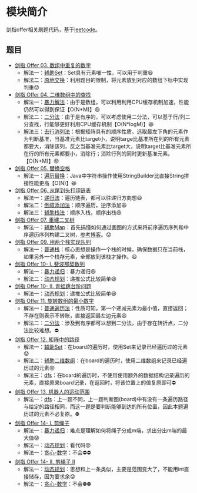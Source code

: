 # 模块简介

剑指offer相关刷题代码，基于[leetcode](https://leetcode-cn.com/problem-list/xb9nqhhg/)。

## 题目

+ [剑指 Offer 03. 数组中重复的数字](https://leetcode-cn.com/problems/shu-zu-zhong-zhong-fu-de-shu-zi-lcof/)
  + 解法一：[辅助Set](https://github.com/Tobingindex/java-code/blob/master/jianzhi-offer/src/main/java/top/tobing/jz_03/Solution.java)：Set具有元素唯一性，可以用于判重:laughing:
  + 解法二：[原地交换](https://github.com/Tobingindex/java-code/blob/master/jianzhi-offer/src/main/java/top/tobing/jz_03/Solution1.java)：利用题目的限制，将元素放到对应的数组下标中实现判重:worried:
+ [剑指 Offer 04. 二维数组中的查找](https://leetcode-cn.com/problems/er-wei-shu-zu-zhong-de-cha-zhao-lcof/)
  + 解法一：[暴力解法](https://github.com/Tobingindex/java-code/blob/master/jianzhi-offer/src/main/java/top/tobing/jz_04/Solution.java)：由于是数组，可以利用利用CPU缓存机制加速，性能仍然可以得到保证【O(N*M)】:laughing:
  + 解法二：[二分法](https://github.com/Tobingindex/java-code/blob/master/jianzhi-offer/src/main/java/top/tobing/jz_04/Solution1.java)：由于是有序的，可以考虑使用二分法，可以基于行/列二分查找，行能够更好利用CPU缓存机制【O(N*logM)】:laughing:
  + 解法三：[去行消列法](https://github.com/Tobingindex/java-code/blob/master/jianzhi-offer/src/main/java/top/tobing/jz_04/Solution2.java)：根据矩阵具有的顺序性质，选取最左下角的元素作为判断基准，当基准元素比target小，说明targe比基准所在列的所有元素都要大，消除该列，反之当基准元素比target大，说明target比基准元素所在行的所有元素都要小，消除行；消除行列的同时更新基准元素。【O(N+M)】:worried:
+ [剑指 Offer 05. 替换空格](https://leetcode-cn.com/problems/ti-huan-kong-ge-lcof/)
  + 解法一：[遍历替换](https://github.com/Tobingindex/java-code/blob/master/jianzhi-offer/src/main/java/top/tobing/jz_05/Solution.java)：Java中字符串操作使用StringBuilder比直接String拼接性能更高【O(N)】:laughing:
+ [剑指 Offer 06. 从尾到头打印链表](https://leetcode-cn.com/problems/cong-wei-dao-tou-da-yin-lian-biao-lcof/)
  + 解法一：[递归法](https://github.com/Tobingindex/java-code/blob/master/jianzhi-offer/src/main/java/top/tobing/jz_06/Solution.java)：遍历链表，都可以往递归方向想:laughing:
  + 解法二：[倒叙添加法](https://github.com/Tobingindex/java-code/blob/master/jianzhi-offer/src/main/java/top/tobing/jz_06/Solution1.java)：顺序遍历，逆序添加:laughing:
  + 解法三：[辅助栈法](https://github.com/Tobingindex/java-code/blob/master/jianzhi-offer/src/main/java/top/tobing/jz_06/Solution2.java)：顺序入栈，顺序出栈:laughing:
+ [剑指 Offer 07. 重建二叉树](https://leetcode-cn.com/problems/zhong-jian-er-cha-shu-lcof/)
  + 解法一：[辅助Map](https://github.com/Tobingindex/java-code/blob/master/jianzhi-offer/src/main/java/top/tobing/jz_07/Solution.java)：首先搞懂如何通过画图的方式来将前序遍历序列和中序遍历序列构建二叉树，[参考博客](https://www.cnblogs.com/jiaxin359/p/9512348.html)。:worried:
+ [剑指 Offer 09. 用两个栈实现队列](https://leetcode-cn.com/problems/yong-liang-ge-zhan-shi-xian-dui-lie-lcof/)
  + 解法一：[普通栈](https://github.com/Tobingindex/java-code/blob/master/jianzhi-offer/src/main/java/top/tobing/jz_09/Solution.java)：核心思想是操作一个栈的时候，确保数据只在当前栈，如果另外一个栈存元素，全部放到该栈才操作。:laughing:
+ [剑指 Offer 10- I. 斐波那契数列](https://leetcode-cn.com/problems/fei-bo-na-qi-shu-lie-lcof/)
  + 解法一：[暴力递归](https://github.com/Tobingindex/java-code/blob/master/jianzhi-offer/src/main/java/top/tobing/jz_10_i/Solution.java)：暴力递归:laughing:
  + 解法二：[动态规划](https://github.com/Tobingindex/java-code/blob/master/jianzhi-offer/src/main/java/top/tobing/jz_10_i/Solution1.java)：递推公式比较简单:laughing:
+ [剑指 Offer 10- II. 青蛙跳台阶问题](https://leetcode-cn.com/problems/qing-wa-tiao-tai-jie-wen-ti-lcof/)
  + 解法一：[动态规划](https://github.com/Tobingindex/java-code/blob/master/jianzhi-offer/src/main/java/top/tobing/jz_10_ii/Solution.java)：递推公式比较简单:laughing:
+ [剑指 Offer 11. 旋转数组的最小数字](https://leetcode-cn.com/problems/xuan-zhuan-shu-zu-de-zui-xiao-shu-zi-lcof/)​​
  + 解法一：[普通遍历法](https://github.com/Tobingindex/java-code/blob/master/jianzhi-offer/src/main/java/top/tobing/jz_11/Solution.java)：性质可知，第一个递减元素为最小值，直接返回；不存在则表示不转账，直接返回最左边元素:laughing:
  + 解法二：[二分法](https://github.com/Tobingindex/java-code/blob/master/jianzhi-offer/src/main/java/top/tobing/jz_11/Solution1.java)：涉及到有序都可以想到二分法，由于存在转折点，二分法比较难想。:no_entry:
+ [剑指 Offer 12. 矩阵中的路径](https://leetcode-cn.com/problems/ju-zhen-zhong-de-lu-jing-lcof/)
  + 解法一：[辅助Set](https://github.com/Tobingindex/java-code/blob/master/jianzhi-offer/src/main/java/top/tobing/jz_12/Solution.java)：在board的遍历时，使用Set来记录已经遍历过的元素:worried:
  + 解法二：[辅助二维数组](https://github.com/Tobingindex/java-code/blob/master/jianzhi-offer/src/main/java/top/tobing/jz_12/Solution1.java)：在board的遍历时，使用二维数组来记录已经遍历过的元素:worried:
  + 解法三：[dfs](https://github.com/Tobingindex/java-code/blob/master/jianzhi-offer/src/main/java/top/tobing/jz_12/Solution2.java)：在board的遍历时，不使用使用额外的数据结构记录遍历的元素，直接原来board记录，在返回时，将该位置上的值复原即可:no_entry:
+ [剑指 Offer 13. 机器人的运动范围](https://leetcode-cn.com/problems/ji-qi-ren-de-yun-dong-fan-wei-lcof/)
  + 解法一：[dfs](https://github.com/Tobingindex/java-code/blob/master/jianzhi-offer/src/main/java/top/tobing/jz_13/Solution.java)：上一题不同，上一题判断图(board)中有没有一条遍历路径与给定的路径相同，而这一题是要判断能够到达的所有位置，因此本题遍历过的元素不必复原。:no_entry:
+ [剑指 Offer 14- I. 剪绳子](https://leetcode-cn.com/problems/jian-sheng-zi-lcof/)
  + 解法一：[暴力递归](https://github.com/Tobingindex/java-code/blob/master/jianzhi-offer/src/main/java/top/tobing/jz_14_i/Solution.java)：难点是理解如何将绳子分成m端，求出分出m端的最大值:worried:
  + 解法一：[动态规划](https://github.com/Tobingindex/java-code/blob/master/jianzhi-offer/src/main/java/top/tobing/jz_14_i/Solution1.java)：看代码:worried:
  + 解法一：[贪心-数学](https://leetcode-cn.com/problems/jian-sheng-zi-lcof/solution/mian-shi-ti-14-i-jian-sheng-zi-tan-xin-si-xiang-by/)：不会:no_entry::no_entry:
+ [剑指 Offer 14- II. 剪绳子 II](https://leetcode-cn.com/problems/jian-sheng-zi-ii-lcof/)
  + 解法一：[动态规划](https://github.com/Tobingindex/java-code/blob/master/jianzhi-offer/src/main/java/top/tobing/jz_14_ii/Solution.java)：思想和上一条类似，主要是范围变大了，不能用int直接储存，因为要求余:worried:
  + 解法一：[贪心-数学](https://leetcode-cn.com/problems/jian-sheng-zi-ii-lcof/solution/mian-shi-ti-14-ii-jian-sheng-zi-iitan-xin-er-fen-f/)：不会:no_entry::no_entry:



